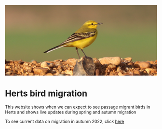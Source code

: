 <img src="_figures/yellow_wagtail_photo.png" width="800">

# Herts bird migration

This website shows when we can expect to see passage migrant birds in Herts and shows live updates during spring and autumn migration

To see current data on migration in autumn 2022, click [here](/Species_plots/autumn.md)
